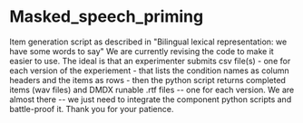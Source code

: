 # Masked_speech_priming
Item generation script as described in "Bilingual lexical representation: we have some words to say"
We are currently revising the code to make it easier to use. The ideal is that an experimenter submits csv file(s) - one for each version of the experiement - that lists the condition names as column headers and the items as rows - then the python script returns completed items (wav files) and DMDX runable .rtf files -- one for each version.
We are almost there -- we just need to integrate the component python scripts and battle-proof it.
Thank you for your patience.
